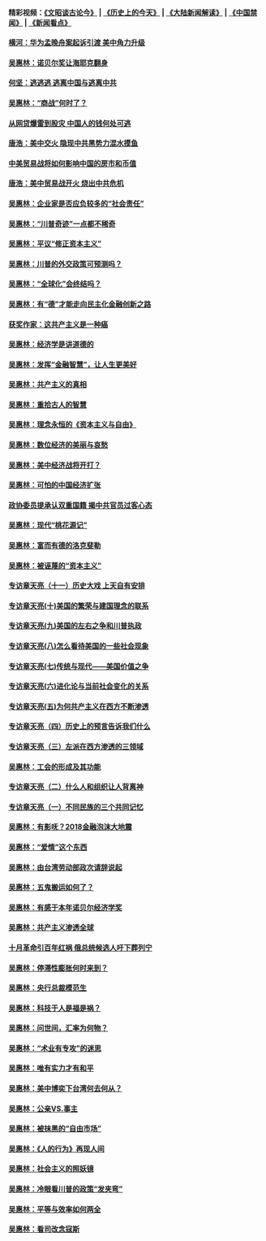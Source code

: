 #### 精彩视频：[《文昭谈古论今》](http://45.32.25.56/wenzhao) | [《历史上的今天》](http://45.32.25.56/today-in-history) | [《大陆新闻解读》](http://45.32.25.56/ntdtv-comedy) | [《中国禁闻》](http://45.32.25.56/ntdtv-news) | [《新闻看点》](http://45.32.25.56/news-insight) 

 #### [横河：华为孟晚舟案起诉引渡 美中角力升级](../pages/nsc423/n11027230.md?t=02072131) 

#### [吴惠林：诺贝尔奖让海耶克翻身](../pages/nsc423/n10890049.md?t=02072131) 

#### [何坚：逃逃逃 逃离中国与逃离中共](../pages/nsc423/n10592891.md?t=02072131) 

#### [吴惠林：“商战”何时了？](../pages/nsc423/n10573558.md?t=02072131) 

#### [从网贷爆雷到股灾 中国人的钱何处可逃](../pages/nsc423/n10572800.md?t=02072131) 

#### [唐浩：美中交火 隐现中共黑势力混水摸鱼](../pages/nsc423/n10544040.md?t=02072131) 

#### [中美贸易战将如何影响中国的房市和币值](../pages/nsc423/n10543697.md?t=02072131) 

#### [唐浩：美中贸易战开火 烧出中共危机](../pages/nsc423/n10540126.md?t=02072131) 

#### [吴惠林：企业家是否应负较多的“社会责任”](../pages/nsc423/n10535022.md?t=02072131) 

#### [吴惠林：“川普奇迹”一点都不稀奇](../pages/nsc423/n10512808.md?t=02072131) 

#### [吴惠林：平议“修正资本主义”](../pages/nsc423/n10495724.md?t=02072131) 

#### [吴惠林：川普的外交政策可预测吗？](../pages/nsc423/n10462387.md?t=02072131) 

#### [吴惠林：“全球化”会终结吗？](../pages/nsc423/n10452838.md?t=02072131) 

#### [吴惠林：有“德”才能走向民主化金融创新之路](../pages/nsc423/n10432292.md?t=02072131) 

#### [获奖作家：这共产主义是一种癌](../pages/nsc423/n10431541.md?t=02072131) 

#### [吴惠林：经济学是讲道德的](../pages/nsc423/n10398014.md?t=02072131) 

#### [吴惠林：发挥“金融智慧”，让人生更美好](../pages/nsc423/n10375019.md?t=02072131) 

#### [吴惠林：共产主义的真相](../pages/nsc423/n10351394.md?t=02072131) 

#### [吴惠林：重拾古人的智慧](../pages/nsc423/n10337691.md?t=02072131) 

#### [吴惠林：理念永恒的《资本主义与自由》](../pages/nsc423/n10316274.md?t=02072131) 

#### [吴惠林：数位经济的美丽与哀愁](../pages/nsc423/n10292946.md?t=02072131) 

#### [吴惠林：美中经济战将开打？](../pages/nsc423/n10258825.md?t=02072131) 

#### [吴惠林：可怕的中国经济扩张](../pages/nsc423/n10219147.md?t=02072131) 

#### [政协委员提承认双重国籍 揭中共官员过客心态](../pages/nsc423/n10208809.md?t=02072131) 

#### [吴惠林：现代“桃花源记”](../pages/nsc423/n10185234.md?t=02072131) 

#### [吴惠林：富而有德的洛克斐勒](../pages/nsc423/n10142264.md?t=02072131) 

#### [吴惠林：被诬蔑的“资本主义”](../pages/nsc423/n10124816.md?t=02072131) 

#### [专访章天亮（十一）历史大戏 上天自有安排](../pages/nsc423/n10094905.md?t=02072131) 

#### [专访章天亮(十)美国的繁荣与建国理念的联系](../pages/nsc423/n10094899.md?t=02072131) 

#### [专访章天亮(九)美国的左右之争和川普执政](../pages/nsc423/n10094889.md?t=02072131) 

#### [专访章天亮(八)怎么看待美国的一些社会现象](../pages/nsc423/n10094857.md?t=02072131) 

#### [专访章天亮(七)传统与现代——美国价值之争](../pages/nsc423/n10093140.md?t=02072131) 

#### [专访章天亮(六)进化论与当前社会变化的关系](../pages/nsc423/n10092036.md?t=02072131) 

#### [专访章天亮(五)为何共产主义在西方不断渗透](../pages/nsc423/n10083620.md?t=02072131) 

#### [专访章天亮（四）历史上的预言告诉我们什么](../pages/nsc423/n10083606.md?t=02072131) 

#### [专访章天亮（三）左派在西方渗透的三领域](../pages/nsc423/n10081115.md?t=02072131) 

#### [吴惠林：工会的形成及其功能](../pages/nsc423/n10080633.md?t=02072131) 

#### [专访章天亮（二）什么人和组织让人背离神](../pages/nsc423/n10076637.md?t=02072131) 

#### [专访章天亮（一）不同民族的三个共同记忆](../pages/nsc423/n10074188.md?t=02072131) 

#### [吴惠林：有影呒？2018金融泡沫大地震](../pages/nsc423/n10040534.md?t=02072131) 

#### [吴惠林：“爱情”这个东西](../pages/nsc423/n10019423.md?t=02072131) 

#### [吴惠林：由台湾劳动部政次请辞说起](../pages/nsc423/n9979679.md?t=02072131) 

#### [吴惠林：五鬼搬运如何了？](../pages/nsc423/n9925338.md?t=02072131) 

#### [吴惠林：有感于本年诺贝尔经济学奖](../pages/nsc423/n9871883.md?t=02072131) 

#### [吴惠林：共产主义渗透全球](../pages/nsc423/n9812748.md?t=02072131) 

#### [十月革命引百年红祸 俄总统候选人吁下葬列宁](../pages/nsc423/n9810182.md?t=02072131) 

#### [吴惠林：停滞性膨胀何时来到？](../pages/nsc423/n9764136.md?t=02072131) 

#### [吴惠林：央行总裁模范生](../pages/nsc423/n9728134.md?t=02072131) 

#### [吴惠林：科技于人是福是祸？](../pages/nsc423/n9672982.md?t=02072131) 

#### [吴惠林：问世间，汇率为何物？](../pages/nsc423/n9621788.md?t=02072131) 

#### [吴惠林：“术业有专攻”的迷思](../pages/nsc423/n9580363.md?t=02072131) 

#### [吴惠林：唯有实力才有和平](../pages/nsc423/n9529599.md?t=02072131) 

#### [吴惠林：美中博奕下台湾何去何从？](../pages/nsc423/n9483598.md?t=02072131) 

#### [吴惠林：公亲VS.事主](../pages/nsc423/n9425637.md?t=02072131) 

#### [吴惠林：被抹黑的“自由市场”](../pages/nsc423/n9351545.md?t=02072131) 

#### [吴惠林：《人的行为》再现人间](../pages/nsc423/n9296339.md?t=02072131) 

#### [吴惠林：社会主义的照妖镜](../pages/nsc423/n9243460.md?t=02072131) 

#### [吴惠林：冷眼看川普的政策“发夹弯”](../pages/nsc423/n9120684.md?t=02072131) 

#### [吴惠林：平等与效率如何两全](../pages/nsc423/n9075430.md?t=02072131) 

#### [吴惠林：看司改念寇斯](../pages/nsc423/n9024915.md?t=02072131) 

